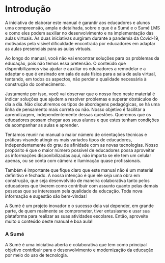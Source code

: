 # Introdução

A iniciativa de elaborar este manual é garantir aos educadores e alunos uma compreensão, ampla e detalhada, sobre o que é a Sumé e o Sumé LMS e como eles podem auxiliar no desenvolvimento e na implementação das aulas virtuais. As duas iniciativas surgiram durante a pandemia da Covid-19, motivadas pela visível dificuldade encontrada por educadores em adaptar as aulas presenciais para as aulas virtuais. 

Ao longo do manual, você não vai encontrar soluções para os problemas da educação, pois não temos essa pretensão. O conteúdo que disponibilizamos visa ajudar e auxiliar os educadores a remodelar e a adaptar o que é ensinado em sala de aula física para a sala de aula virtual, tentando, em todos os aspectos, não perder a qualidade necessária à construção do conhecimento. 

Justamente por isso, você vai observar que o nosso foco neste material é indicar soluções que ajudem a resolver problemas e superar obstáculos do dia a dia. Não discutiremos os tipos de abordagens pedagógicas, se há uma linha de pensamento mais correta ou não. Nosso objetivo é facilitar a aprendizagem, independentemente dessas questões. Queremos que os educadores possam chegar aos seus alunos e que estes tenham condições de acompanhar as aulas e aprender. 

Tentamos reunir no manual o maior número de orientações técnicas e práticas visando atingir os mais variados tipos de educadores, independentemente do grau de afinidade com as novas tecnologias. Nosso propósito é que o maior número possível de educadores possa aproveitar as informações disponibilizadas aqui, não importa se ele tem um celular apenas, ou se conta com câmera e iluminação quase profissionais.    

Também é importante que fique claro que este manual não é um material definitivo e fechado. A nossa intenção é que ele seja uma obra em construção, que seja desenvolvido de maneira colaborativa tanto pelos educadores que tiverem como contribuir com assunto quanto pelas demais pessoas que se interessam pela qualidade da educação. Toda nova informação e sugestão são bem-vindas!

A Sumé é um projeto inovador e o sucesso dela vai depender, em grande parte, de quem realmente se comprometer, tiver entusiasmo e usar sua plataforma para realizar as suas atividades escolares. Então, aproveite muito o conteúdo deste manual e boa aula!

### A Sumé

A Sumé é uma iniciativa aberta e colaborativa que tem como principal objetivo contribuir para o desenvolvimento e modernização da educação por meio do uso de tecnologia.

